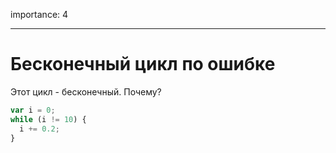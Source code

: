 importance: 4

---

# Бесконечный цикл по ошибке

Этот цикл - бесконечный. Почему?

```js
var i = 0;
while (i != 10) {
  i += 0.2;
}
```

